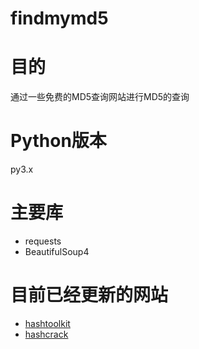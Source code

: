 # findmymd5

# 目的
通过一些免费的MD5查询网站进行MD5的查询

# Python版本
py3.x

# 主要库
* requests
* BeautifulSoup4

# 目前已经更新的网站
* [hashtoolkit](http://hashtoolkit.com)
* [hashcrack](http://hashcrack.com)